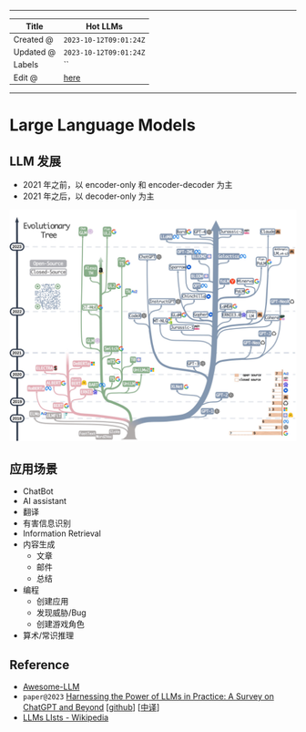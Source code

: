 -----

| Title     | Hot LLMs                                              |
| --------- | ----------------------------------------------------- |
| Created @ | `2023-10-12T09:01:24Z`                                |
| Updated @ | `2023-10-12T09:01:24Z`                                |
| Labels    | \`\`                                                  |
| Edit @    | [here](https://github.com/junxnone/aiwiki/issues/446) |

-----

# Large Language Models

## LLM 发展

  - 2021 年之前，以 encoder-only 和 encoder-decoder 为主
  - 2021 年之后，以 decoder-only 为主

![](media/92bd84b7e7ed0d7b52ad1bf5710f79670bb1bcda.jpg)

## 应用场景

  - ChatBot
  - AI assistant
  - 翻译
  - 有害信息识别
  - Information Retrieval
  - 内容生成
      - 文章
      - 邮件
      - 总结
  - 编程
      - 创建应用
      - 发现威胁/Bug
      - 创建游戏角色
  - 算术/常识推理

## Reference

  - [Awesome-LLM](https://github.com/Hannibal046/Awesome-LLM)
  - `paper@2023` [Harnessing the Power of LLMs in Practice: A Survey on
    ChatGPT and Beyond](https://arxiv.org/pdf/2304.13712.pdf)
    \[[github](https://github.com/Mooler0410/LLMsPracticalGuide)\]
    \[[中译](https://zhuanlan.zhihu.com/p/630216305)\]
  - [LLMs LIsts -
    Wikipedia](https://en.wikipedia.org/wiki/Large_language_model#List)
